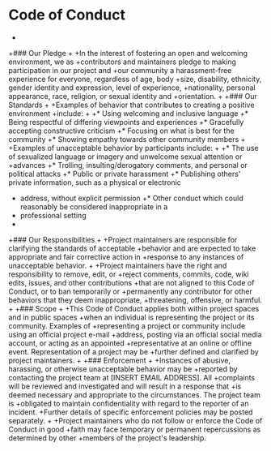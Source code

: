 # Code of Conduct
 +
 +### Our Pledge
 +
 +In the interest of fostering an open and welcoming environment, we as
 +contributors and maintainers pledge to making participation in our project and
 +our community a harassment-free experience for everyone, regardless of age, body
 +size, disability, ethnicity, gender identity and expression, level of experience,
 +nationality, personal appearance, race, religion, or sexual identity and
 +orientation.
 +
 +### Our Standards
 +
 +Examples of behavior that contributes to creating a positive environment
 +include:
 +
 +* Using welcoming and inclusive language
 +* Being respectful of differing viewpoints and experiences
 +* Gracefully accepting constructive criticism
 +* Focusing on what is best for the community
 +* Showing empathy towards other community members
 +
 +Examples of unacceptable behavior by participants include:
 +
 +* The use of sexualized language or imagery and unwelcome sexual attention or
 +advances
 +* Trolling, insulting/derogatory comments, and personal or political attacks
 +* Public or private harassment
 +* Publishing others' private information, such as a physical or electronic
 +  address, without explicit permission
 +* Other conduct which could reasonably be considered inappropriate in a
 +  professional setting
 +
 +### Our Responsibilities
 +
 +Project maintainers are responsible for clarifying the standards of acceptable
 +behavior and are expected to take appropriate and fair corrective action in
 +response to any instances of unacceptable behavior.
 +
 +Project maintainers have the right and responsibility to remove, edit, or
 +reject comments, commits, code, wiki edits, issues, and other contributions
 +that are not aligned to this Code of Conduct, or to ban temporarily or
 +permanently any contributor for other behaviors that they deem inappropriate,
 +threatening, offensive, or harmful.
 +
 +### Scope
 +
 +This Code of Conduct applies both within project spaces and in public spaces
 +when an individual is representing the project or its community. Examples of
 +representing a project or community include using an official project e-mail
 +address, posting via an official social media account, or acting as an appointed
 +representative at an online or offline event. Representation of a project may be
 +further defined and clarified by project maintainers.
 +
 +### Enforcement
 +
 +Instances of abusive, harassing, or otherwise unacceptable behavior may be
 +reported by contacting the project team at [INSERT EMAIL ADDRESS]. All
 +complaints will be reviewed and investigated and will result in a response that
 +is deemed necessary and appropriate to the circumstances. The project team is
 +obligated to maintain confidentiality with regard to the reporter of an incident.
 +Further details of specific enforcement policies may be posted separately.
 +
 +Project maintainers who do not follow or enforce the Code of Conduct in good
 +faith may face temporary or permanent repercussions as determined by other
 +members of the project's leadership.
